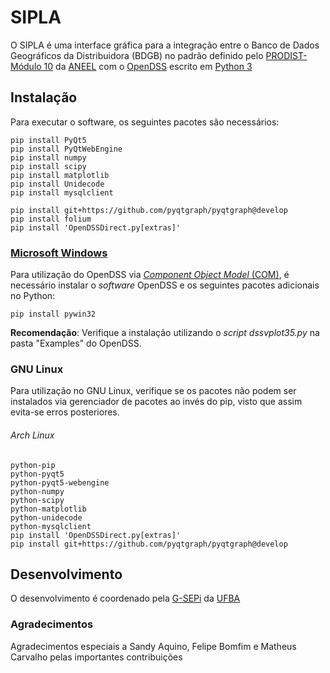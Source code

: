 # SIPLA
O SIPLA é uma interface gráfica para a integração entre o Banco de Dados Geográficos da Distribuidora (BDGB) no padrão definido pelo [PRODIST- Módulo 10](https://www.aneel.gov.br/modulo-10) da [ANEEL](https://www.aneel.gov.br) com o [OpenDSS](http://smartgrid.epri.com/SimulationTool.aspx) escrito em [Python 3](https://www.python.org)


## Instalação
Para executar o software, os seguintes pacotes são necessários:

```
pip install PyQt5
pip install PyQtWebEngine
pip install numpy
pip install scipy
pip install matplotlib
pip install Unidecode
pip install mysqlclient
```


```
pip install git+https://github.com/pyqtgraph/pyqtgraph@develop
pip install folium
pip install 'OpenDSSDirect.py[extras]'
```

### [Microsoft Windows](https://www.microsoft.com/windows/)
Para utilização do OpenDSS via [_Component Object Model_ (COM)](https://docs.microsoft.com/en-us/windows/win32/com/component-object-model--com--portal), é necessário instalar o _software_ OpenDSS e os seguintes pacotes adicionais no Python:

```
pip install pywin32
```

**Recomendação**: Verifique a instalação utilizando o _script_ _dssvplot35.py_ na pasta "Examples" do OpenDSS.

### GNU Linux
Para utilização no GNU Linux, verifique se os pacotes não podem ser instalados via gerenciador de pacotes ao invés do pip, visto que assim evita-se erros posteriores.

###### Arch Linux
```
python-pip
python-pyqt5
python-pyqt5-webengine
python-numpy
python-scipy
python-matplotlib
python-unidecode
python-mysqlclient
pip install 'OpenDSSDirect.py[extras]'
pip install git+https://github.com/pyqtgraph/pyqtgraph@develop
```


## Desenvolvimento 
O desenvolvimento é coordenado pela [G-SEPi](https://www.ligasep.eng.ufba.br/) da [UFBA](https://www.ufba.br/)

### Agradecimentos
Agradecimentos especiais a Sandy Aquino, Felipe Bomfim e Matheus Carvalho pelas importantes contribuições
